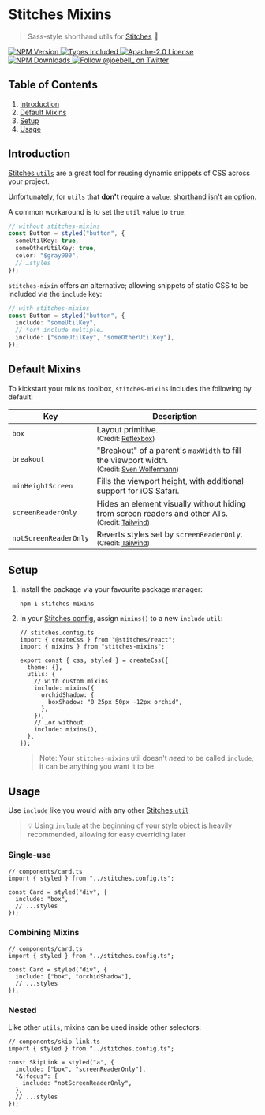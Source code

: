 # Stitches Mixins

> Sass-style shorthand utils for [Stitches][stitches] 🥣

<a href="https://www.npmjs.com/package/stitches-mixins">
  <img alt="NPM Version" src="https://badgen.net/npm/v/stitches-mixins" />
</a>
<a href="https://badgen.net/npm/types/stitches-mixins">
  <img alt="Types Included" src="https://badgen.net/npm/types/stitches-mixins" />
</a>
<a href="https://badgen.net/github/license/joe-bell/stitches-mixins">
  <img alt="Apache-2.0 License" src="https://badgen.net/github/license/joe-bell/stitches-mixins" />
</a>
<a href="https://www.npmjs.com/package/stitches-mixins">
  <img alt="NPM Downloads" src="https://badgen.net/npm/dm/stitches-mixins" />
</a>
<a href="https://twitter.com/joe_bell">
  <img alt="Follow @joebell_ on Twitter" src="https://img.shields.io/twitter/follow/joebell_.svg?style=social&label=Follow" />
</a>

## Table of Contents

1. [Introduction](#introduction)
1. [Default Mixins](#mixins)
1. [Setup](#setup)
1. [Usage](#usage)

## Introduction

[Stitches `utils`][stitches:utils] are a great tool for reusing dynamic snippets of CSS across your project.

Unfortunately, for `utils` that **don't** require a `value`, [shorthand isn't an option][mdn:initializer].

A common workaround is to set the `util` value to `true`:

```ts
// without stitches-mixins
const Button = styled("button", {
  someUtilKey: true,
  someOtherUtilKey: true,
  color: "$gray900",
  // …styles
});
```

`stitches-mixin` offers an alternative; allowing snippets of static CSS to be included via the `include` key:

```ts
// with stitches-mixins
const Button = styled("button", {
  include: "someUtilKey",
  // *or* include multiple…
  include: ["someUtilKey", "someOtherUtilKey"],
});
```

## Default Mixins

To kickstart your mixins toolbox, `stitches-mixins` includes the following by default:

| Key                   | Description                                                                                                                                    |
| --------------------- | ---------------------------------------------------------------------------------------------------------------------------------------------- |
| `box`                 | Layout primitive. <br /><small>(Credit: [Reflexbox][credit:box])</small>                                                                      |
| `breakout`            | "Breakout" of a parent's `maxWidth` to fill the viewport width. <br /><small>(Credit: [Sven Wolfermann][credit:breakout])</small>              |
| `minHeightScreen`     | Fills the viewport height, with additional support for iOS Safari.                                                                             |
| `screenReaderOnly`    | Hides an element visually without hiding from screen readers and other ATs. <br /><small>(Credit: [Tailwind][credit:screenreaderonly])</small> |
| `notScreenReaderOnly` | Reverts styles set by `screenReaderOnly`. <br /><small>(Credit: [Tailwind][credit:screenreaderonly])</small>                                   |

## Setup

1. Install the package via your favourite package manager:

   ```sh
   npm i stitches-mixins
   ```

2. In your [Stitches config][stitches:config], assign `mixins()` to a new `include` `util`:

   ```tsx
   // stitches.config.ts
   import { createCss } from "@stitches/react";
   import { mixins } from "stitches-mixins";

   export const { css, styled } = createCss({
     theme: {},
     utils: {
       // with custom mixins
       include: mixins({
         orchidShadow: {
           boxShadow: "0 25px 50px -12px orchid",
         },
       }),
       // …or without
       include: mixins(),
     },
   });
   ```

   > Note: Your `stitches-mixins` util doesn't _need_ to be called `include`, it can be anything you want it to be.

## Usage

Use `include` like you would with any other [Stitches `util`][stitches:utils]

> 💡 Using `include` at the beginning of your style object is heavily recommended, allowing for easy overriding later

### Single-use

```tsx
// components/card.ts
import { styled } from "../stitches.config.ts";

const Card = styled("div", {
  include: "box",
  // ...styles
});
```

### Combining Mixins

```tsx
// components/card.ts
import { styled } from "../stitches.config.ts";

const Card = styled("div", {
  include: ["box", "orchidShadow"],
  // ...styles
});
```

### Nested

Like other `utils`, mixins can be used inside other selectors:

```tsx
// components/skip-link.ts
import { styled } from "../stitches.config.ts";

const SkipLink = styled("a", {
  include: ["box", "screenReaderOnly"],
  "&:focus": {
    include: "notScreenReaderOnly",
  },
  // ...styles
});
```

[credit:box]: https://github.com/rebassjs/rebass/tree/master/packages/reflexbox
[credit:breakout]: https://codepen.io/maddesigns/pen/rOMgpQ/
[credit:screenreaderonly]: https://tailwindcss.com/docs/screen-readers
[mdn:initializer]: https://developer.mozilla.org/en-US/docs/Web/JavaScript/Reference/Operators/Object_initializer
[stitches]: https://github.com/modulz/stitches
[stitches:config]: https://stitches.dev/docs/installation#create-your-config-file
[stitches:utils]: https://stitches.dev/docs/utils
